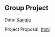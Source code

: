 ## Group Project

Data: [Kaggle](https://www.kaggle.com/caganseval/earthquake)

Project Proposal: [html](Project-Proposal.html)
